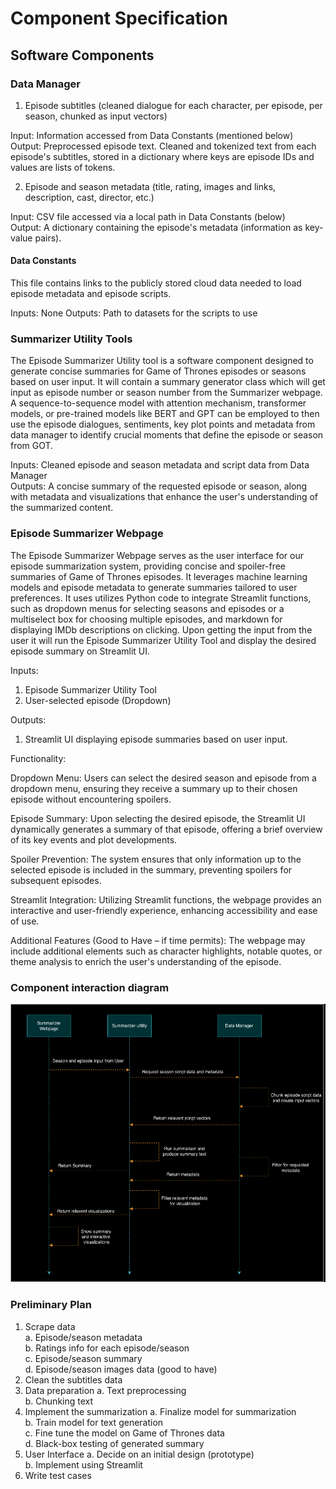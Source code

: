 # Component Specification

## Software Components

### Data Manager
1. Episode subtitles (cleaned dialogue for each character, per episode, per season, chunked as input vectors)

Input: Information accessed from Data Constants (mentioned below) \
Output: Preprocessed episode text. Cleaned and tokenized text from each episode's subtitles, stored in a dictionary where keys are episode IDs and values are lists of tokens.

2. Episode and season metadata (title, rating, images and links, description, cast, director, etc.)

Input: CSV file accessed via a local path in Data Constants (below) \
Output: A dictionary containing the episode's metadata (information as key-value pairs).

#### Data Constants
This file contains links to the publicly stored cloud data needed to load episode metadata and episode scripts.

Inputs: None
Outputs: Path to datasets for the scripts to use


### Summarizer Utility Tools 
The Episode Summarizer Utility tool is a software component designed to generate concise summaries for Game of Thrones episodes or seasons based on user input. It will contain a summary generator class which will get input as episode number or season number from the Summarizer webpage. A sequence-to-sequence model with attention mechanism, transformer models, or pre-trained models like BERT and GPT can be employed to then use the episode dialogues, sentiments, key plot points and metadata from data manager to identify crucial moments that define the episode or season from GOT. 

Inputs: Cleaned episode and season metadata and script data from Data Manager \
Outputs: A concise summary of the requested episode or season, along with metadata and visualizations that enhance the user's understanding of the summarized content.

### Episode Summarizer Webpage
The Episode Summarizer Webpage serves as the user interface for our episode summarization system, providing concise and spoiler-free summaries of Game of Thrones episodes. It leverages machine learning models and episode metadata to generate summaries tailored to user preferences. It uses utilizes Python code to integrate Streamlit functions, such as dropdown menus for selecting seasons and episodes or a multiselect box for choosing multiple episodes, and markdown for displaying IMDb descriptions on clicking. Upon getting the input from the user it will run the Episode Summarizer Utility Tool and display the desired episode summary on Streamlit UI. 

Inputs: 
1. Episode Summarizer Utility Tool  
2. User-selected episode (Dropdown) 

Outputs: 
1. Streamlit UI displaying episode summaries based on user input. 


Functionality: 

Dropdown Menu: Users can select the desired season and episode from a dropdown menu, ensuring they receive a summary up to their chosen episode without encountering spoilers. 

Episode Summary: Upon selecting the desired episode, the Streamlit UI dynamically generates a summary of that episode, offering a brief overview of its key events and plot developments. 

Spoiler Prevention: The system ensures that only information up to the selected episode is included in the summary, preventing spoilers for subsequent episodes. 

Streamlit Integration: Utilizing Streamlit functions, the webpage provides an interactive and user-friendly experience, enhancing accessibility and ease of use. 

Additional Features (Good to Have – if time permits): The webpage may include additional elements such as character highlights, notable quotes, or theme analysis to enrich the user's understanding of the episode. 

### Component interaction diagram

![alt text](images/comp_spec_uml.png "Title")

### Preliminary Plan

1. Scrape data \
    a. Episode/season metadata \
    b. Ratings info for each episode/season \
    c. Episode/season summary \
    d. Episode/season images data (good to have)
2. Clean the subtitles data
3. Data preparation
    a. Text preprocessing \
    b. Chunking text
4. Implement the summarization
    a. Finalize model for summarization \
    b. Train model for text generation \
    c. Fine tune the model on Game of Thrones data \
    d. Black-box testing of generated summary 
5. User Interface
    a. Decide on an initial design (prototype) \
    b. Implement using Streamlit
6. Write test cases
